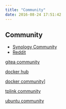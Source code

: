 ```yaml
---
title: "Community"
date: 2016-08-24 17:51:42
---
```


## Community

- [Synology Community](https://community.synology.com/enu/user/aice0927/profile/topic)
- [Reddit](https://www.reddit.com/user/aice0927)

[gitea community](https://discourse.gitea.io/u/aice09/summary)

[docker hub](https://hub.docker.com/u/aice0927)

[docker community](https://forums.docker.com/u/aice0927/summary)]

[tplink community](https://community.tp-link.com/en/home/user/profile/1000000)

[ubuntu community](https://discourse.ubuntu.com/u/aice0927/summary)

[1]: https://community.synology.com/enu/user/aice0927/profile/topic
[2]: https://www.reddit.com/user/aice0927
[3]: https://discourse.gitea.io/u/aice09/summary
[4]: https://hub.docker.com/u/aice0927
[5]: https://forums.docker.com/u/aice0927/summary
[6]: https://community.tp-link.com/en/home/user/profile/1000000
[7]: https://discourse.ubuntu.com/u/aice0927/summary
